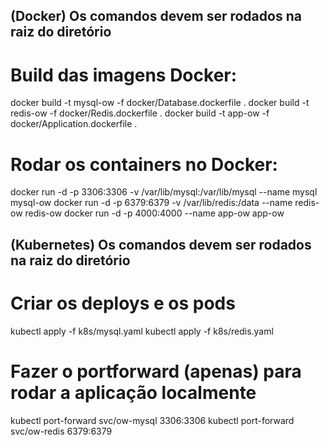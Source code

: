 ## (Docker) Os comandos devem ser rodados na raiz do diretório

# Build das imagens Docker:

docker build -t mysql-ow -f docker/Database.dockerfile .
docker build -t redis-ow -f docker/Redis.dockerfile .
docker build -t app-ow -f docker/Application.dockerfile .

# Rodar os containers no Docker:

docker run -d -p 3306:3306 -v /var/lib/mysql:/var/lib/mysql --name mysql mysql-ow
docker run -d -p 6379:6379 -v /var/lib/redis:/data --name redis-ow redis-ow
docker run -d -p 4000:4000 --name app-ow app-ow





## (Kubernetes) Os comandos devem ser rodados na raiz do diretório

# Criar os deploys e os pods

kubectl apply -f k8s/mysql.yaml
kubectl apply -f k8s/redis.yaml

# Fazer o portforward (apenas) para rodar a aplicação localmente

kubectl port-forward svc/ow-mysql 3306:3306
kubectl port-forward svc/ow-redis 6379:6379